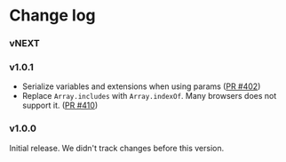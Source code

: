 # Change log

### vNEXT

### v1.0.1

- Serialize variables and extensions when using params ([PR #402](https://github.com/apollographql/apollo-angular/pull/402))
- Replace `Array.includes` with `Array.indexOf`. Many browsers does not support it. ([PR #410](https://github.com/apollographql/apollo-angular/pull/410))

### v1.0.0

Initial release. We didn't track changes before this version.
